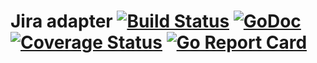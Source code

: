 Jira adapter [![Build Status](https://travis-ci.org/qarea/jirams.svg?branch=master)](https://travis-ci.org/qarea/jirams) [![GoDoc](https://godoc.org/github.com/qarea/jirams?status.svg)](https://godoc.org/github.com/qarea/jirams) [![Coverage Status](https://coveralls.io/repos/github/qarea/jirams/badge.svg?branch=master)](https://coveralls.io/github/qarea/jirams?branch=master) [![Go Report Card](https://goreportcard.com/badge/github.com/qarea/jirams)](https://goreportcard.com/report/github.com/qarea/jirams)
====
